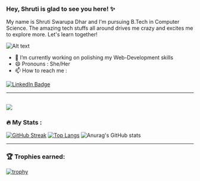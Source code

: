 ### Hey, Shruti is glad to see you here! ✨
My name is Shruti Swarupa Dhar and I'm pursuing B.Tech in Computer Science.
The amazing tech stuffs all around drives me crazy and excites me to explore more. Let's learn together!
<!--
**Shr-reny/Shr-reny** is a ✨ _special_ ✨ repository because its `README.md` (this file) appears on your GitHub profile.

Here are some ideas to get you started:

- 🔭 I’m currently working on polishing my Web-Development skills
- 🌱 I’m currently learning ...
- 👯 I’m looking to collaborate on ...
- 🤔 I’m looking for help with ...
- 💬 Ask me about ...
- 📫 How to reach me: ...
- 😄 Pronouns: ...
- ⚡ Fun fact: ...
-->


![Alt text](https://i.ibb.co/cxZ026D/png-transparent-github-repository-version-control-fork-github-mammal-cat-like-mammal-cartoon-removeb.png)
- 🔭 I’m currently working on polishing my Web-Development skills
- 😄 Pronouns : She/Her
- 📫 How to reach me :
<div id="badges">
  <a href="https://www.linkedin.com/in/shruti-swarupa-dhar-05149a256/">
    <img src="https://img.shields.io/badge/LinkedIn-blue?style=for-the-badge&logo=linkedin&logoColor=white" alt="LinkedIn Badge"/>
  </a>
</div>

---
![](https://komarev.com/ghpvc/?username=your-github-username&color=green)
---
### :fire: My Stats :

[![GitHub Streak](https://streak-stats.demolab.com/?user=Shr-reny&theme=highcontrast)](https://git.io/streak-stats)
[![Top Langs](https://github-readme-stats.vercel.app/api/top-langs/?username=Shr-reny&layout=compact&theme=vision-friendly-dark)](https://github.com/anuraghazra/github-readme-stats)
![Anurag's GitHub stats](https://github-readme-stats.vercel.app/api?username=Shr-reny&show_icons=true&theme=transparent)

---
### :trophy: Trophies earned:
[![trophy](https://github-profile-trophy.vercel.app/?username=Shr-reny&theme=onedark)](https://github.com/ryo-ma/github-profile-trophy)




